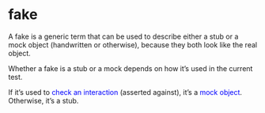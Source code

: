 # fake

A fake is a generic term that can be used to describe either a stub or a mock
object (handwritten or otherwise), because they both look like the real object.

Whether a fake is a stub or a mock depends on how it’s used in the current
test. 

If it’s used to <font color="blue">check an interaction</font> (asserted against), it’s a <font color="blue">mock object</font>.
Otherwise, it’s a stub.